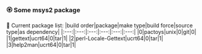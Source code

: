 ### :rosette: Some msys2 package

:bookmark_tabs: Current package list:
|build order|package|make type|build force|source type|as dependency|
|:---:|:---:|:---:|:---:|:---:|:---:|
|0|pactoys|unix|0|git|0|
|1|gettext|ucrt64|0|tar|1|
|2|perl-Locale-Gettext|ucrt64|0|tar|1|
|3|help2man|ucrt64|0|tar|1|
